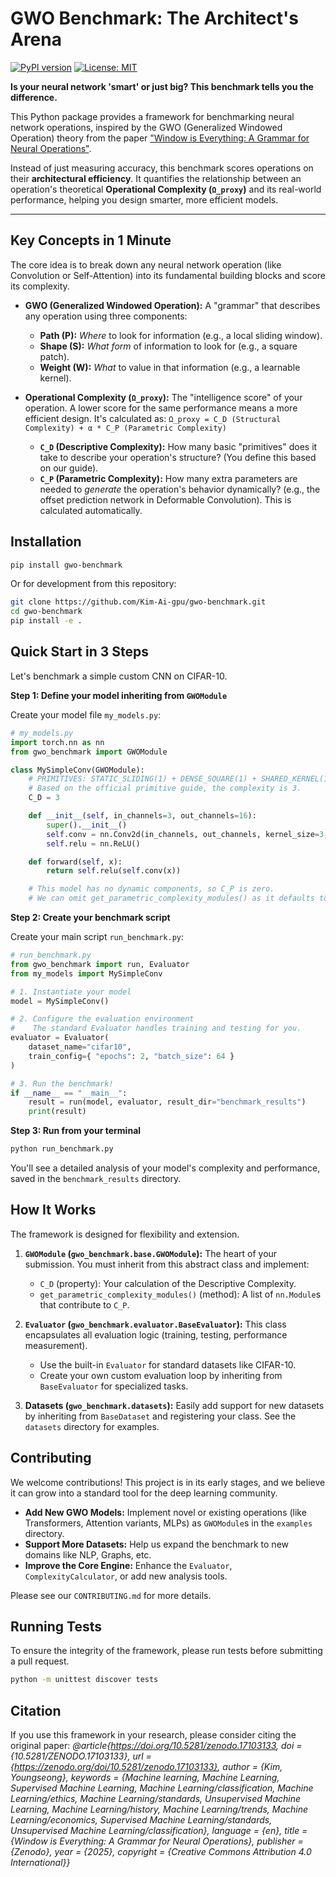 # GWO Benchmark: The Architect's Arena

[![PyPI version](https://badge.fury.io/py/gwo-benchmark.svg)](https://badge.fury.io/py/gwo-benchmark)
[![License: MIT](https://img.shields.io/badge/License-MIT-yellow.svg)](https://opensource.org/licenses/MIT)

**Is your neural network 'smart' or just big? This benchmark tells you the difference.**

This Python package provides a framework for benchmarking neural network operations, inspired by the GWO (Generalized Windowed Operation) theory from the paper ["Window is Everything: A Grammar for Neural Operations"](https://zenodo.org/records/17103133).

Instead of just measuring accuracy, this benchmark scores operations on their **architectural efficiency**. It quantifies the relationship between an operation's theoretical **Operational Complexity (`Ω_proxy`)** and its real-world performance, helping you design smarter, more efficient models.

---

## Key Concepts in 1 Minute

The core idea is to break down any neural network operation (like Convolution or Self-Attention) into its fundamental building blocks and score its complexity.

- **GWO (Generalized Windowed Operation):** A "grammar" that describes any operation using three components:
    - **Path (P):** *Where* to look for information (e.g., a local sliding window).
    - **Shape (S):** *What form* of information to look for (e.g., a square patch).
    - **Weight (W):** *What* to value in that information (e.g., a learnable kernel).

- **Operational Complexity (`Ω_proxy`):** The "intelligence score" of your operation. A lower score for the same performance means a more efficient design. It's calculated as:
    `Ω_proxy = C_D (Structural Complexity) + α * C_P (Parametric Complexity)`

    - **`C_D` (Descriptive Complexity):** How many basic "primitives" does it take to describe your operation's structure? (You define this based on our guide).
    - **`C_P` (Parametric Complexity):** How many extra parameters are needed to *generate* the operation's behavior dynamically? (e.g., the offset prediction network in Deformable Convolution). This is calculated automatically.

## Installation

```bash
pip install gwo-benchmark
```
Or for development from this repository:
```bash
git clone https://github.com/Kim-Ai-gpu/gwo-benchmark.git
cd gwo-benchmark
pip install -e .
```

## Quick Start in 3 Steps

Let's benchmark a simple custom CNN on CIFAR-10.

**Step 1: Define your model inheriting from `GWOModule`**

Create your model file `my_models.py`:
```python
# my_models.py
import torch.nn as nn
from gwo_benchmark import GWOModule

class MySimpleConv(GWOModule):
    # PRIMITIVES: STATIC_SLIDING(1) + DENSE_SQUARE(1) + SHARED_KERNEL(1)
    # Based on the official primitive guide, the complexity is 3.
    C_D = 3

    def __init__(self, in_channels=3, out_channels=16):
        super().__init__()
        self.conv = nn.Conv2d(in_channels, out_channels, kernel_size=3, padding=1)
        self.relu = nn.ReLU()

    def forward(self, x):
        return self.relu(self.conv(x))

    # This model has no dynamic components, so C_P is zero.
    # We can omit get_parametric_complexity_modules() as it defaults to [].
```

**Step 2: Create your benchmark script**

Create your main script `run_benchmark.py`:
```python
# run_benchmark.py
from gwo_benchmark import run, Evaluator
from my_models import MySimpleConv

# 1. Instantiate your model
model = MySimpleConv()

# 2. Configure the evaluation environment
#    The standard Evaluator handles training and testing for you.
evaluator = Evaluator(
    dataset_name="cifar10",
    train_config={ "epochs": 2, "batch_size": 64 }
)

# 3. Run the benchmark!
if __name__ == "__main__":
    result = run(model, evaluator, result_dir="benchmark_results")
    print(result)
```

**Step 3: Run from your terminal**

```bash
python run_benchmark.py
```

You'll see a detailed analysis of your model's complexity and performance, saved in the `benchmark_results` directory.

## How It Works

The framework is designed for flexibility and extension.

1.  **`GWOModule` (`gwo_benchmark.base.GWOModule`):** The heart of your submission. You must inherit from this abstract class and implement:
    - `C_D` (property): Your calculation of the Descriptive Complexity.
    - `get_parametric_complexity_modules()` (method): A list of `nn.Module`s that contribute to `C_P`.

2.  **`Evaluator` (`gwo_benchmark.evaluator.BaseEvaluator`):** This class encapsulates all evaluation logic (training, testing, performance measurement).
    - Use the built-in `Evaluator` for standard datasets like CIFAR-10.
    - Create your own custom evaluation loop by inheriting from `BaseEvaluator` for specialized tasks.

3.  **Datasets (`gwo_benchmark.datasets`):** Easily add support for new datasets by inheriting from `BaseDataset` and registering your class. See the `datasets` directory for examples.

## Contributing

We welcome contributions! This project is in its early stages, and we believe it can grow into a standard tool for the deep learning community.

-   **Add New GWO Models:** Implement novel or existing operations (like Transformers, Attention variants, MLPs) as `GWOModule`s in the `examples` directory.
-   **Support More Datasets:** Help us expand the benchmark to new domains like NLP, Graphs, etc.
-   **Improve the Core Engine:** Enhance the `Evaluator`, `ComplexityCalculator`, or add new analysis tools.

Please see our `CONTRIBUTING.md` for more details.

## Running Tests

To ensure the integrity of the framework, please run tests before submitting a pull request.

```bash
python -m unittest discover tests
```

## Citation

If you use this framework in your research, please consider citing the original paper:
*@article{https://doi.org/10.5281/zenodo.17103133, doi = {10.5281/ZENODO.17103133}, url = {https://zenodo.org/doi/10.5281/zenodo.17103133}, author = {Kim, Youngseong}, keywords = {Machine learning, Machine Learning, Supervised Machine Learning, Machine Learning/classification, Machine Learning/ethics, Machine Learning/standards, Unsupervised Machine Learning, Machine Learning/history, Machine Learning/trends, Machine Learning/economics, Supervised Machine Learning/standards, Unsupervised Machine Learning/classification}, language = {en}, title = {Window is Everything: A Grammar for Neural Operations}, publisher = {Zenodo}, year = {2025}, copyright = {Creative Commons Attribution 4.0 International}}*